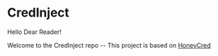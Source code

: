 # CredInject
Hello Dear Reader!

Welcome to the CredInject repo -- This project is based on [HoneyCred](https://github.com/hosom/honeycred/tree/master)
